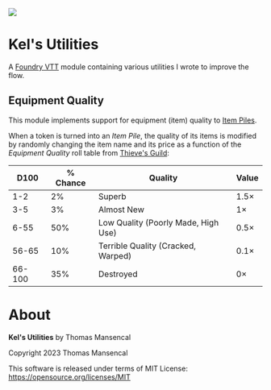![](https://img.shields.io/badge/Foundry-v0.8.6-informational)
<!--- Downloads @ Latest Badge -->
<!--- replace KelSolaar/fvvt-kels-utilities with your username/repository -->
<!--- ![Latest Release Download Count](https://img.shields.io/github/downloads/KelSolaar/fvvt-kels-utilities/latest/module.zip) -->

<!--- Forge Bazaar Install % Badge -->
<!--- replace <your-module-name> with the `name` in your manifest -->
<!--- ![Forge Installs](https://img.shields.io/badge/dynamic/json?label=Forge%20Installs&query=package.installs&suffix=%25&url=https%3A%2F%2Fforge-vtt.com%2Fapi%2Fbazaar%2Fpackage%2F<your-module-name>&colorB=4aa94a) -->

# Kel's Utilities

A [Foundry VTT](https://foundryvtt.com) module containing various utilities I wrote to improve the flow.

## Equipment Quality

This module implements support for equipment (item) quality to [Item Piles](https://github.com/fantasycalendar/FoundryVTT-ItemPiles).

 When a token is turned into an *Item Pile*, the quality of its items is modified by randomly changing the item name and its price as a function of the *Equipment Quality* roll table from [Thieve's Guild](https://www.thievesguild.cc/harvest/creature.php?id=1#tab4):

| D100    | % Chance | Quality                              | Value |
|---------|----------|--------------------------------------|-------|
| 1-2     | 2%       | Superb                               | 1.5×  |
| 3-5     | 3%       | Almost New                           | 1×    |
| 6-55    | 50%      | Low Quality (Poorly Made, High Use)  | 0.5×  |
| 56-65   | 10%      | Terrible Quality (Cracked, Warped)   | 0.1×  |
| 66-100  | 35%      | Destroyed                            | 0×    |

# About

**Kel's Utilities** by Thomas Mansencal

Copyright 2023 Thomas Mansencal

This software is released under terms of MIT License: https://opensource.org/licenses/MIT
